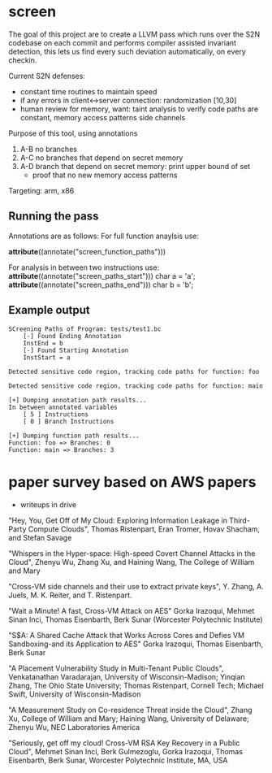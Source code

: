 # screen
The goal of this project are to create a LLVM pass which runs over the S2N codebase on each commit and performs compiler assisted invariant detection, this lets us find every such deviation automatically, on every checkin.


Current S2N defenses:
- constant time routines to maintain speed
- if any errors in client<->server connection: randomization [10,30]
- human review for memory, want: taint analysis to verify code paths are constant, memory access patterns side channels

Purpose of this tool, using annotations
1) A-B no branches
2) A-C no branches that depend on secret memory
3) A-D branch that depend on secret memory: print upper bound of set 
	* proof that no new memory access patterns

Targeting: arm, x86

## Running the pass
Annotations are as follows:
For full function anaylsis use:

__attribute__((annotate("screen_function_paths"))) 

For analysis in between two instructions use:
__attribute__((annotate("screen_paths_start"))) char a = 'a';
__attribute__((annotate("screen_paths_end"))) char b = 'b';


## Example output
```[+] Running screen pass...
SCreening Paths of Program: tests/test1.bc
	[-] Found Ending Annotation
	InstEnd = b
	[-] Found Starting Annotation
	InstStart = a

Detected sensitive code region, tracking code paths for function: foo

Detected sensitive code region, tracking code paths for function: main

[+] Dumping annotation path results...
In between annotated variables
	[ 5 ] Instructions
	[ 0 ] Branch Instructions

[+] Dumping function path results...
Function: foo => Branches: 0
Function: main => Branches: 3
```
 
# paper survey based on AWS papers
- writeups in drive

"Hey, You, Get Off of My Cloud: Exploring Information Leakage in Third-Party Compute Clouds", Thomas Ristenpart, Eran Tromer, Hovav Shacham, and Stefan Savage

"Whispers in the Hyper-space: High-speed Covert Channel Attacks in the Cloud", Zhenyu Wu, Zhang Xu, and Haining Wang, The College of William and Mary

"Cross-VM side channels and their use to extract private keys", Y. Zhang, A. Juels, M. K. Reiter, and T. Ristenpart.

"Wait a Minute! A fast, Cross-VM Attack on AES" Gorka Irazoqui, Mehmet Sinan Inci, Thomas Eisenbarth, Berk Sunar (Worcester Polytechnic Institute)

"S$A: A Shared Cache Attack that Works Across Cores and Defies VM Sandboxing-and its Application to AES" Gorka Irazoqui, Thomas Eisenbarth, Berk Sunar

"A Placement Vulnerability Study in Multi-Tenant Public Clouds", Venkatanathan Varadarajan, University of Wisconsin-Madison; Yinqian Zhang, The Ohio State University; Thomas Ristenpart, Cornell Tech; Michael Swift, University of Wisconsin-Madison

"A Measurement Study on Co-residence Threat inside the Cloud", Zhang Xu, College of William and Mary; Haining Wang, University of Delaware; Zhenyu Wu, NEC Laboratories America

"Seriously, get off my cloud! Cross-VM RSA Key Recovery in a Public Cloud", Mehmet Sinan Inci, Berk Gulmezoglu, Gorka Irazoqui, Thomas Eisenbarth, Berk Sunar, Worcester Polytechnic Institute, MA, USA

